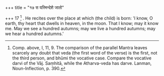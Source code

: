 +++
title = "१७ स यस्मिन्देशे जातो"

+++
17 [^5] . He recites over the place at which (the child) is born: 'I know, O earth, thy heart that dwells in heaven, in the moon. That I know; may it know me. May we see a hundred autumns; may we live a hundred autumns; may we hear a hundred autumns.'


[^5]:  Comp. above, I, 11, 9. The comparison of the parallel Mantra leaves scarcely any doubt that veda (the first word of the verse) is the first, not the third person, and bhūmi the vocative case. Compare the vocative darvi of the Vāj. Saṃhitā, while the Atharva-veda has darve. Lanman, Noun-Inflection, p. 390.

